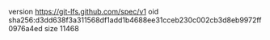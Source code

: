 version https://git-lfs.github.com/spec/v1
oid sha256:d3dd638f3a311568df1add1b4688ee31cceb230c002cb3d8eb9972ff0976a4ed
size 11468
